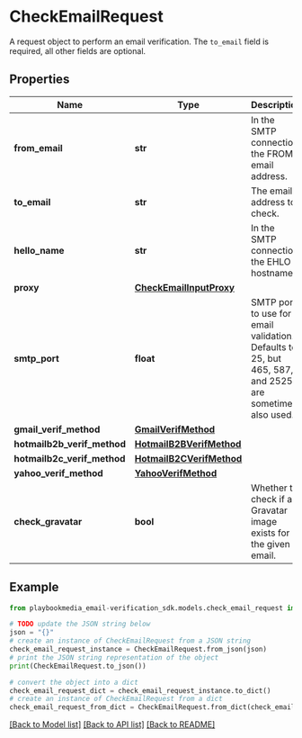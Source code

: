 # CheckEmailRequest

A request object to perform an email verification. The `to_email` field is required, all other fields are optional.

## Properties

Name | Type | Description | Notes
------------ | ------------- | ------------- | -------------
**from_email** | **str** | In the SMTP connection, the FROM email address. | [optional] 
**to_email** | **str** | The email address to check. | 
**hello_name** | **str** | In the SMTP connection, the EHLO hostname. | [optional] 
**proxy** | [**CheckEmailInputProxy**](CheckEmailInputProxy.md) |  | [optional] 
**smtp_port** | **float** | SMTP port to use for email validation. Defaults to 25, but 465, 587, and 2525 are sometimes also used. | [optional] 
**gmail_verif_method** | [**GmailVerifMethod**](GmailVerifMethod.md) |  | [optional] 
**hotmailb2b_verif_method** | [**HotmailB2BVerifMethod**](HotmailB2BVerifMethod.md) |  | [optional] 
**hotmailb2c_verif_method** | [**HotmailB2CVerifMethod**](HotmailB2CVerifMethod.md) |  | [optional] 
**yahoo_verif_method** | [**YahooVerifMethod**](YahooVerifMethod.md) |  | [optional] 
**check_gravatar** | **bool** | Whether to check if a Gravatar image exists for the given email. | [optional] 

## Example

```python
from playbookmedia_email-verification_sdk.models.check_email_request import CheckEmailRequest

# TODO update the JSON string below
json = "{}"
# create an instance of CheckEmailRequest from a JSON string
check_email_request_instance = CheckEmailRequest.from_json(json)
# print the JSON string representation of the object
print(CheckEmailRequest.to_json())

# convert the object into a dict
check_email_request_dict = check_email_request_instance.to_dict()
# create an instance of CheckEmailRequest from a dict
check_email_request_from_dict = CheckEmailRequest.from_dict(check_email_request_dict)
```
[[Back to Model list]](../README.md#documentation-for-models) [[Back to API list]](../README.md#documentation-for-api-endpoints) [[Back to README]](../README.md)


